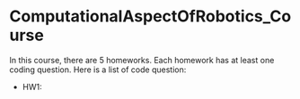 # ComputationalAspectOfRobotics_Course
In this course, there are 5 homeworks. Each homework has at least one coding question. Here is a list of code question:
- HW1: 

